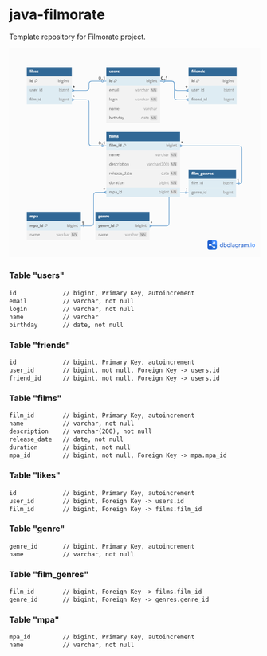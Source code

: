 # java-filmorate
Template repository for Filmorate project.

![bd_schema.png](bd_schema.png)

### Table "users"
```declarative
id             // bigint, Primary Key, autoincrement
email          // varchar, not null
login          // varchar, not null
name           // varchar
birthday       // date, not null
```
### Table "friends"
```declarative
id             // bigint, Primary Key, autoincrement
user_id        // bigint, not null, Foreign Key -> users.id
friend_id      // bigint, not null, Foreign Key -> users.id
```
### Table "films"
```declarative
film_id        // bigint, Primary Key, autoincrement
name           // varchar, not null
description    // varchar(200), not null
release_date   // date, not null
duration       // bigint, not null
mpa_id         // bigint, not null, Foreign Key -> mpa.mpa_id
```
### Table "likes"
```declarative
id             // bigint, Primary Key, autoincrement
user_id        // bigint, Foreign Key -> users.id
film_id        // bigint, Foreign Key -> films.film_id

```
### Table "genre"
```declarative
genre_id       // bigint, Primary Key, autoincrement
name           // varchar, not null
```
### Table "film_genres"
```declarative
film_id        // bigint, Foreign Key -> films.film_id
genre_id       // bigint, Foreign Key -> genres.genre_id
```
### Table "mpa"
```declarative
mpa_id         // bigint, Primary Key, autoincrement
name           // varchar, not null
```
